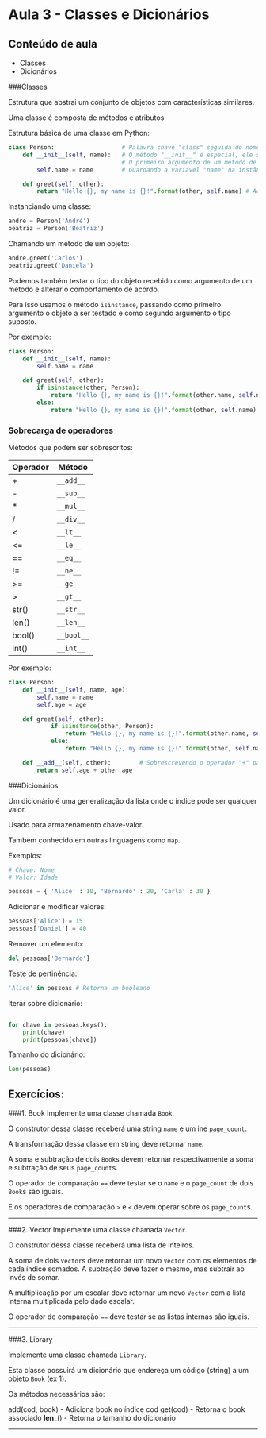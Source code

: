Aula 3 - Classes e Dicionários
===================================================

Conteúdo de aula
----------------

- Classes
- Dicionários

###Classes

Estrutura que abstrai um conjunto de objetos com características similares.

Uma classe é composta de métodos e atributos.

Estrutura básica de uma classe em Python:

```python
class Person:                   # Palavra chave "class" seguida do nome da classe
	def __init__(self, name):   # O método "__init__" é especial, ele serve como construtor da classe.
	                            # O primeiro argumento de um método de uma classe é a instância na qual o método foi chamado
		self.name = name        # Guardando a variável "name" na instância atual

	def greet(self, other):
		return "Hello {}, my name is {}!".format(other, self.name) # Acessando a variável "name" da instância atual
```


Instanciando uma classe:

```python
andre = Person('André')
beatriz = Person('Beatriz')
```

Chamando um método de um objeto:

```python
andre.greet('Carlos')
beatriz.greet('Daniela')
```

Podemos também testar o tipo do objeto recebido como argumento de um método e alterar o comportamento de acordo.

Para isso usamos o método `isinstance`, passando como primeiro argumento o objeto a ser testado e como segundo argumento o tipo suposto.

Por exemplo:

```python
class Person:
	def __init__(self, name):
		self.name = name

	def greet(self, other):
		if isinstance(other, Person):                                       # Se "other" for um objeto do tipo Person
			return "Hello {}, my name is {}!".format(other.name, self.name) # Acessa a variável "name" do objeto "other"
		else:
			return "Hello {}, my name is {}!".format(other, self.name)
```


### Sobrecarga de operadores

Métodos que podem ser sobrescritos:

|Operador|  Método    |
|--------|------------|
|+       | `__add__`  |
|-       | `__sub__`  |
|*       | `__mul__`  |
|/       | `__div__`  |
|<       | `__lt__`   |
|<=      | `__le__`   |
|==      | `__eq__`   |
|!=      | `__ne__`   |
|>=      | `__ge__`   |
|>       | `__gt__`   |
|str()   | `__str__`  |
|len()   | `__len__`  |
|bool()  | `__bool__` |
|int()   | `__int__`  |


Por exemplo:

```python
class Person:
	def __init__(self, name, age):
		self.name = name
		self.age = age

	def greet(self, other):
			if isinstance(other, Person):
				return "Hello {}, my name is {}!".format(other.name, self.name)
			else:
				return "Hello {}, my name is {}!".format(other, self.name)

	def __add__(self, other):        # Sobrescrevendo o operador "+" para
		return self.age + other.age
```
<!--
###Imports

Para trabalhar com códigos extensos é interessante dividir o código em vários arquivos.

Um módulo pode acessar o outro através de um `import`.

Por exemplo:

sqrt.py
```python
def square_root(base, expoente=2):
	return base**(1/expoente)
```

main.py
```python
import sqrt

for i in range(10):
	print(sqrt.square_root(i))
```

Também é possível importar apenas partes de um módulo:

main.py
```python
from sqrt import square_root

for i in range(10):
	print(square_root(i))
``` -->

###Dicionários

Um dicionário é uma generalização da lista onde o índice pode ser qualquer valor.

Usado para armazenamento chave-valor.

Também conhecido em outras linguagens como `map`.

Exemplos:


```python
# Chave: Nome
# Valor: Idade

pessoas = { 'Alice' : 10, 'Bernardo' : 20, 'Carla' : 30 }
```

Adicionar e modificar valores:

```python
pessoas['Alice'] = 15
pessoas['Daniel'] = 40
```

Remover um elemento:

```python
del pessoas['Bernardo']
```

Teste de pertinência:

```python
'Alice' in pessoas # Retorna um booleano
```

Iterar sobre dicionário:

```python

for chave in pessoas.keys():
	print(chave)
	print(pessoas[chave])
```

Tamanho do dicionário:
```python
len(pessoas)
```

Exercícios:
----------

###1. Book
Implemente uma classe chamada `Book`.

O construtor dessa classe receberá uma string `name` e um ine `page_count`.

A transformação dessa classe em string deve retornar `name`.

A soma e subtração de dois `Book`s devem retornar respectivamente a soma e subtração de seus `page_count`s.

O operador de comparação `==` deve testar se o `name` e o `page_count` de dois `Book`s são iguais.

E os operadores de comparação `>` e `<` devem operar sobre os `page_count`s.

- - - - - - - - - - - - - - - - - - - - - - - - - - - - - - - - - - - - - - - - - - - - -

###2. Vector
Implemente uma classe chamada `Vector`.

O construtor dessa classe receberá uma lista de inteiros.

A soma de dois `Vector`s deve retornar um novo `Vector` com os elementos de cada índice somados. A subtração deve fazer o mesmo, mas subtrair ao invés de somar.

A multiplicação por um escalar deve retornar um novo `Vector` com a lista interna multiplicada pelo dado escalar.

O operador de comparação `==` deve testar se as listas internas são iguais.

- - - - - - - - - - - - - - - - - - - - - - - - - - - - - - - - - - - - - - - - - - - - -

###3. Library

Implemente uma classe chamada `Library`.

Esta classe possuirá um dicionário que endereça um código (string) a um objeto `Book` (ex 1).

Os métodos necessários são:

add(cod, book) - Adiciona book no índice cod
get(cod)       - Retorna o book associado
__len___()     - Retorna o tamanho do dicionário

- - - - - - - - - - - - - - - - - - - - - - - - - - - - - - - - - - - - - - - - - - - - -

